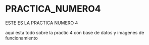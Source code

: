 # PRACTICA_NUMERO4
ESTE ES LA PRACTICA NUMERO 4

aqui esta todo sobre  la practic  4 con base de datos y imagenes de  funcionamiento
